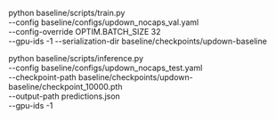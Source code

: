 python baseline/scripts/train.py \
    --config baseline/configs/updown_nocaps_val.yaml \
    --config-override OPTIM.BATCH_SIZE 32 \
    --gpu-ids -1 --serialization-dir baseline/checkpoints/updown-baseline

python baseline/scripts/inference.py \
    --config baseline/configs/updown_nocaps_test.yaml \
    --checkpoint-path baseline/checkpoints/updown-baseline/checkpoint_10000.pth \
    --output-path predictions.json \
    --gpu-ids -1